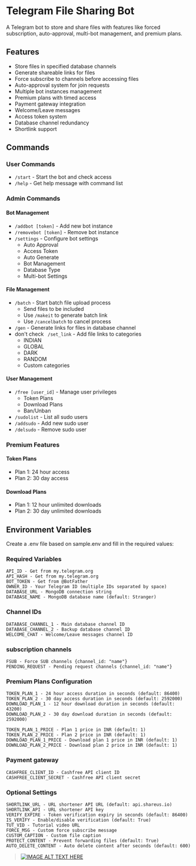 # Telegram File Sharing Bot

A Telegram bot to store and share files with features like forced subscription, auto-approval, multi-bot management, and premium plans.

## Features

- Store files in specified database channels
- Generate shareable links for files 
- Force subscribe to channels before accessing files
- Auto-approval system for join requests
- Multiple bot instances management
- Premium plans with timed access
- Payment gateway integration
- Welcome/Leave messages
- Access token system
- Database channel redundancy
- Shortlink support

## Commands

### User Commands
- `/start` - Start the bot and check access
- `/help` - Get help message with command list

### Admin Commands

#### Bot Management
- `/addbot [token]` - Add new bot instance
- `/removebot [token]` - Remove bot instance
- `/settings` - Configure bot settings
  - Auto Approval
  - Access Token
  - Auto Generate
  - Bot Management
  - Database Type
  - Multi-bot Settings

#### File Management
- `/batch` - Start batch file upload process
  - Send files to be included
  - Use `/makeit` to generate batch link
  - Use `/cancelbatch` to cancel process
- `/gen` - Generate links for files in database channel
- don't check ` /set_link` - Add file links to categories
  - INDIAN
  - GLOBAL  
  - DARK
  - RANDOM
  - Custom categories

#### User Management  
- `/free [user_id]` - Manage user privileges
  - Token Plans
  - Download Plans
  - Ban/Unban
- `/sudolist` - List all sudo users
- `/addsudo` - Add new sudo user
- `/delsudo` - Remove sudo user

### Premium Features

#### Token Plans
- Plan 1: 24 hour access
- Plan 2: 30 day access

#### Download Plans  
- Plan 1: 12 hour unlimited downloads
- Plan 2: 30 day unlimited downloads

## Environment Variables

Create a .env file based on sample.env and fill in the required values:

### Required Variables
```text
API_ID - Get from my.telegram.org
API_HASH - Get from my.telegram.org
BOT_TOKEN - Get from @BotFather
OWNER_ID - Your Telegram ID (multiple IDs separated by space)
DATABASE_URL - MongoDB connection string
DATABASE_NAME - MongoDB database name (default: Stranger)
```

### Channel IDs
```text
DATABASE_CHANNEL_1 - Main database channel ID
DATABASE_CHANNEL_2 - Backup database channel ID
WELCOME_CHAT - Welcome/Leave messages channel ID
```
### subscription channels
```textRFSUB - Request FSUB channels {channel_id: "name"}
FSUB - Force SUB channels {channel_id: "name"} 
PENDING_REQUEST - Pending request channels {channel_id: "name"}
```
### Premium Plans Configuration
```text
TOKEN_PLAN_1 - 24 hour access duration in seconds (default: 86400)
TOKEN_PLAN_2 - 30 day access duration in seconds (default: 2592000)
DOWNLOAD_PLAN_1 - 12 hour download duration in seconds (default: 43200)
DOWNLOAD_PLAN_2 - 30 day download duration in seconds (default: 2592000)

TOKEN_PLAN_1_PRICE - Plan 1 price in INR (default: 1)
TOKEN_PLAN_2_PRICE - Plan 2 price in INR (default: 1)
DOWNLOAD_PLAN_1_PRICE - Download plan 1 price in INR (default: 1)
DOWNLOAD_PLAN_2_PRICE - Download plan 2 price in INR (default: 1)
```
### Payment gateway
```text
CASHFREE_CLIENT_ID - Cashfree API client ID
CASHFREE_CLIENT_SECRET - Cashfree API client secret
```
### Optional Settings
```text
SHORTLINK_URL - URL shortener API URL (default: api.shareus.io)
SHORTLINK_API - URL shortener API key
VERIFY_EXPIRE - Token verification expiry in seconds (default: 86400)
IS_VERIFY - Enable/disable verification (default: True)
TUT_VID - Tutorial video URL
FORCE_MSG - Custom force subscribe message
CUSTOM_CAPTION - Custom file caption
PROTECT_CONTENT - Prevent forwarding files (default: True) 
AUTO_DELETE_CONTENT - Auto delete content after seconds (default: 600)
```
> [![IMAGE ALT TEXT HERE](https://i.ytimg.com/vi/jADTdg-o8i0/hq720.jpg?sqp=-oaymwEnCNAFEJQDSFryq4qpAxkIARUAAIhCGAHYAQHiAQoIGBACGAY4AUAB&rs=AOn4CLBqrwmcUV3YnFK50ILfRje3rpIS1w)](https://www.youtube.com/watch?v=jADTdg-o8i0)
